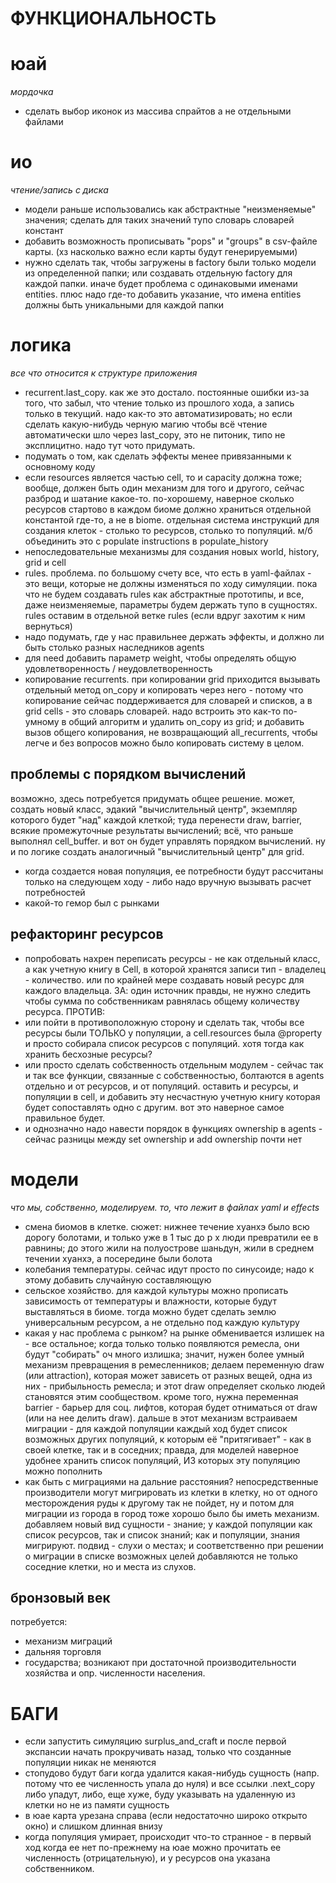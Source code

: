 # ФУНКЦИОНАЛЬНОСТЬ

# юай
_мордочка_

- сделать выбор иконок из массива спрайтов а не отдельными файлами

# ио
_чтение/запись с диска_

- модели раньше использовались как абстрактные "неизменяемые" значения; сделать для таких 
значений тупо словарь словарей констант
- добавить возможность прописывать "pops" и "groups" в csv-файле карты.
(хз насколько важно если карты будут генерируемыми)
- нужно сделать так, чтобы загружены в factory были только модели из определенной папки; 
или создавать отдельную factory для каждой папки. иначе будет проблема с одинаковыми именами
entities. плюс надо где-то добавить указание, что имена entities должны быть уникальными для 
каждой папки

# логика
_все что относится к структуре приложения_

- recurrent.last_copy. как же это достало. постоянные ошибки из-за того, что забыл, что 
чтение только из прошлого хода, а запись только в текущий. надо как-то это автоматизировать;
но если сделать какую-нибудь черную магию чтобы всё чтение автоматически шло через last_copy, 
это не питоник, типо не эксплицитно. надо тут чото придумать. 
- подумать о том, как сделать эффекты менее привязанными к основному коду
- если resources является частью cell, то и capacity должна тоже; вообще, должен быть один 
механизм для того и другого, сейчас разброд и шатание какое-то. по-хорошему, наверное 
сколько ресурсов стартово в каждом биоме должно храниться отдельной константой где-то, а не 
в biome. отдельная система инструкций для создания клеток - столько то ресурсов, столько то
популяций. м/б объединить это с populate instructions в populate_history
- непоследовательные механизмы для создания новых world, history, grid и cell
- rules. проблема. по большому счету все, что есть в yaml-файлах - это вещи, которые не должны 
изменяться по ходу симуляции. пока что не будем создавать rules как абстрактные прототипы,
и все, даже неизменяемые, параметры будем держать тупо в сущностях. rules оставим в отдельной 
ветке rules (если вдруг захотим к ним вернуться)
- надо подумать, где у нас правильнее держать эффекты, и должно ли быть столько разных 
наследников agents
- для need добавить параметр weight, чтобы определять общую удовлетворенность / 
неудовлетворенность
- копирование recurrents. при копировании grid приходится вызывать отдельный метод on_copy 
и копировать через него - потому что копирование сейчас поддерживается для словарей и списков,
а в grid cells - это словарь словарей. надо встроить это как-то по-умному в общий алгоритм и 
удалить on_copy из grid; и добавить вызов общего копирования, не возвращающий all_recurrents,
чтобы легче и без вопросов можно было копировать систему в целом.

## проблемы с порядком вычислений
возможно, здесь потребуется придумать общее решение.
может, создать новый класс, эдакий "вычислительный центр", экземпляр которого будет "над" 
каждой клеткой; туда перенести draw, barrier, всякие промежуточные результаты вычислений; 
всё, что раньше выполнял cell_buffer. и вот он будет управлять порядком вычислений. 
ну и по логике создать аналогичный "вычислительный центр" для grid. 

- когда создается новая популяция, ее потребности будут рассчитаны только 
на следующем ходу - либо надо вручную вызывать расчет потребностей 
- какой-то гемор был с рынками


## рефакторинг ресурсов
- попробовать нахрен переписать ресурсы - не как отдельный класс, а как 
учетную книгу в Cell, в которой хранятся записи тип - владелец - количество. или 
по крайней мере создавать новый ресурс для каждого владельца. ЗА: один источник правды,
не нужно следить чтобы сумма по собственникам равнялась общему количеству ресурса. ПРОТИВ:
- или пойти в противоположную сторону и сделать так, чтобы все ресурсы были ТОЛЬКО у 
популяции, а cell.resources была @property и просто собирала список ресурсов с популяций. 
хотя тогда как хранить бесхозные ресурсы? 
- или просто сделать собственность отдельным модулем - сейчас так и так все функции, 
связанные с собственностью, болтаются в agents отдельно и от ресурсов, и от популяций. 
оставить и ресурсы, и популяции в cell, и добавить эту несчастную учетную книгу которая будет
сопоставлять одно с другим. вот это наверное самое правильное будет.
- и однозначно надо навести порядок в функциях ownership в agents - сейчас разницы между 
set ownership и add ownership почти нет


# модели
_что мы, собственно, моделируем. то, что лежит в файлах yaml и effects_

- смена биомов в клетке. сюжет: нижнее течение хуанхэ было всю дорогу 
болотами, и только уже в 1 тыс до р х люди превратили ее в равнины; до
этого жили на полуострове шаньдун, жили в среднем течении хуанхэ, а посередине 
были болота
- колебания температуры. сейчас идут просто по синусоиде; надо к этому добавить
случайную составляющую
- сельское хозяйство. для каждой культуры можно прописать зависимость от температуры 
и влажности, которые будут выставляться в биоме. тогда можно будет сделать землю 
универсальным ресурсом, а не отдельно под каждую культуру
- какая у нас проблема с рынком? на рынке обменивается излишек на - все остальное; 
когда только только появляются ремесла, они будут "собирать" оч много излишка; 
значит, нужен более умный механизм превращения в ремесленников; делаем переменную 
draw (или attraction), которая может зависеть от разных вещей, одна из них - прибыльность 
ремесла; и этот draw определяет сколько людей становятся этим сообществом. кроме того, 
нужна переменная barrier - барьер для соц. лифтов, которая будет отниматься от draw 
(или на нее делить draw). дальше в этот механизм встраиваем миграции - для каждой популяции
каждый ход будет список возможных других популяций, к которым её "притягивает" - как в своей
клетке, так и в соседних; правда, для моделей наверное удобнее хранить список популяций, ИЗ
которых эту популяцию можно пополнить
- как быть с миграциями на дальние расстояния? непосредственные производители могут 
мигрировать из клетки в клетку, но от одного месторождения руды к другому так не пойдет, ну и 
потом для миграции из города в город тоже хорошо было бы иметь механизм. добавляем новый вид
сущности - знание; у каждой популяции как список ресурсов, так и список знаний; как и популяции,
знания мигрируют. подвид - слухи о местах; и соответственно при решении о миграции в списке 
возможных целей добавляются не только соседние клетки, но и места из слухов. 


## бронзовый век

потребуется:
- механизм миграций
- дальняя торговля
- государства; возникают при достаточной производительности хозяйства и опр. 
численности населения. 

# БАГИ

- если запустить симуляцию surplus_and_craft и после первой экспансии начать прокручивать 
назад, только что созданные популяции никак не меняются
- стопудово будут баги когда удалится какая-нибудь сущность (напр. потому что
ее численность упала до нуля) и все ссылки .next_copy либо упадут, либо, еще хуже, 
буду указывать на удаленную из клетки но не из памяти сущность 
- в юае карта урезана справа (если недостаточно широко открыто окно) и слишком длинная внизу
- когда популяция умирает, происходит что-то странное - в первый ход когда ее нет 
по-прежнему на юае можно прочитать ее численность (отрицательную), и у ресурсов она 
указана собственником. 